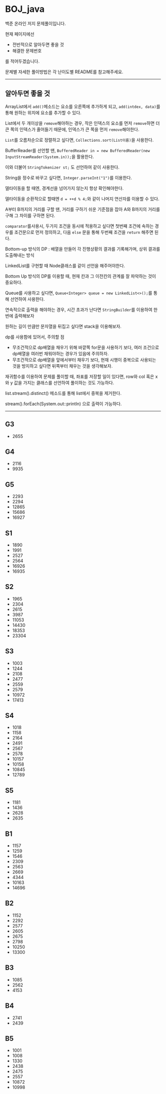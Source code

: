 # BOJ_java
백준 온라인 저지 문제풀이입니다.

현재 페이지에선
- 전반적으로 알아두면 좋을 것
- 해결한 문제번호

를 적어두겠습니다. 

문제별 자세한 풀이방법은 각 난이도별 README를 참고해주세요.

---

## 알아두면 좋을 것

ArrayList에서 `add()`메소드는 요소를 오른쪽에 추가하게 되고, `add(intdex, data)`를 통해 원하는 위치에 요소를 추가할 수 있다.

List에서 두 개이상을 `remove`해야하는 경우, 작은 인덱스의 요소를 먼저 `remove`하면 더 큰 쪽의 인덱스가 줄어들기 때문에, 인덱스가 큰 쪽을 먼저 `remove`해야한다. 

`List`를 오름차순으로 정렬하고 싶다면, `Collections.sort(List이름)`을 사용한다.

BufferReader를 선언할 땐, `BufferedReader in = new BufferedReader(new InputStreamReader(System.in));`을 활용한다.

이와 더불어 `StringTokenizer st;` 도 선언하여 같이 사용한다.

String을 정수로 바꾸고 싶다면, `Integer.parseInt("1")`를 이용한다.

델타이동을 할 때엔, 경계선을 넘어가지 않는지 항상 확인해야한다.

델타이동을 순환적으로 할때엔 `d = ++d % 4;`와 같이 나머지 연산자를 이용할 수 있다.

A부터 B까지의 거리를 구할 땐, 거리를 구하기 쉬운 기준점을 잡아 A와 B까지의 거리를 구해 그 차이를 구하면 된다.

`comparator`를사용시, 두가지 조건을 동시에 적용하고 싶다면 첫번째 조건에 속하는 경우를 조건문으로 먼저 정의하고, 다음 `else` 문을 통해 두번째 조건을 `return` 해주면 된다.

Bottom-up 방식의 DP : 배열을 만들어 각 진행상황의 결과를 기록해가며, 상위 결과를 도출해내는 방식

LinkedList를 구현할 때 Node클래스를 같이 선언을 해주어야한다.

Bottom Up 방식의 DP를 이용할 때, 현재 칸과 그 이전칸의 관계를 잘 파악하는 것이 중요하다.

Queue를 사용하고 싶다면, `Queue<Integer> queue = new LinkedList<>();`를 통해 선언하여 사용한다.

연속적으로 출력을 해야하는 경우, 시간 초과가 난다면 `StringBuilder`를 이용하여 한번에 출력해보자

원하는 길이 만큼만 문자열을 뒤집고 싶다면 stack을 이용해보자.

dp를 사용함에 있어서, 주의할 점
 - 무조건적으로 dp배열을 채우기 위해 바깥쪽 for문을 사용하기 보다, 여러 조건으로 dp배열을 여러번 채워야하는 경우가 있음에 주의하자.
 - 무조건적으로 dp배열을 앞에서부터 채우기 보다, 현재 시행이 중복으로 사용되는 것을 방지하고 싶다면 뒤쪽부터 채우는 것을 생각해보자. 

재귀함수를 이용하여 문제를 풀이할 때, 좌표를 저장할 일이 있다면, row와 col 혹은 x와 y 값을 가지는 클래스를 선언하여 풀이하는 것도 가능하다.

list.stream().distinct() 메소드를 통해 list에서 중복을 제거한다.

stream().forEach(System.out::println) 으로 출력이 가능하다.

---

## G3
- 2655

## G4
- 2116
- 9935

## G5
- 2293
- 2294
- 12865
- 15686
- 16927

## S1
- 1890
- 1991
- 2527
- 2564
- 16926
- 16935 

## S2
- 1965
- 2304
- 2615
- 3987
- 11053
- 14430
- 18353
- 23304

## S3
- 1003
- 1244
- 2108
- 2477
- 2559
- 2579
- 10972
- 17413

## S4
- 1018
- 1158
- 2164
- 2491
- 2567
- 2578
- 10157
- 10158
- 10845
- 12789

## S5
- 1181
- 1436
- 2628
- 2635

## B1
- 1157
- 1259
- 1546
- 2309
- 2563
- 2669
- 4344
- 10163
- 14696

## B2
- 1152
- 2292
- 2577
- 2605
- 2675
- 2798
- 10250
- 13300

## B3
- 1085
- 2562
- 4153

## B4
- 2741
- 2439

## B5
- 1001
- 1008
- 1330
- 2438
- 2475
- 2557
- 10872
- 10998

